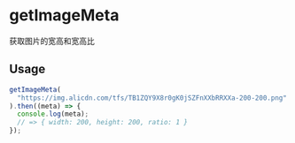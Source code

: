 # getImageMeta

获取图片的宽高和宽高比

## Usage

```ts
getImageMeta(
  "https://img.alicdn.com/tfs/TB1ZQY9X8r0gK0jSZFnXXbRRXXa-200-200.png"
).then((meta) => {
  console.log(meta);
  // => { width: 200, height: 200, ratio: 1 }
});
```
